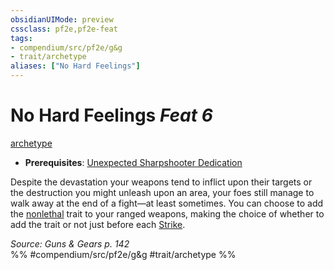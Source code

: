 ```yaml
---
obsidianUIMode: preview
cssclass: pf2e,pf2e-feat
tags:
- compendium/src/pf2e/g&g
- trait/archetype
aliases: ["No Hard Feelings"]
---
```

# No Hard Feelings  *Feat 6*  
[archetype](rules/traits/archetype.md "Archetype Feat Trait")  

- **Prerequisites**: [Unexpected Sharpshooter Dedication](compendium/feats/unexpected-sharpshooter-dedication-g-g.md)

Despite the devastation your weapons tend to inflict upon their targets or the destruction you might unleash upon an area, your foes still manage to walk away at the end of a fight—at least sometimes. You can choose to add the [nonlethal](rules/traits/nonlethal.md "Nonlethal Weapon Trait") trait to your ranged weapons, making the choice of whether to add the trait or not just before each [Strike](rules/actions/strike.md).

*Source: Guns & Gears p. 142*  
%% #compendium/src/pf2e/g&g #trait/archetype %%